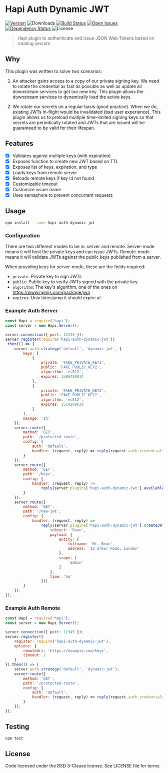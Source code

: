# Hapi Auth Dynamic JWT
[![Version][npm-image]][npm-url] ![Downloads][downloads-image] [![Build Status][status-image]][status-url] [![Open Issues][issues-image]][issues-url] [![Dependency Status][daviddm-image]][daviddm-url] ![License][license-image]

> Hapi plugin to authenticate and issue JSON Web Tokens based on rotating secrets

## Why

This plugin was written to solve two scenarios:

1. An attacker gains access to a copy of our private signing key.  We need to rotate the credential as fast as possible as well as update all downstream services to get our new key.  This plugin allows the downstream services to dynamically load the active keys.

2. We rotate our secrets on a regular basis (good practice).  When we do, existing JWTs in-flight would be invalidated (bad user experience).  This plugin allows us to preload multiple time-limited signing keys so that secrets are periodically rotated and JWTs that are issued will be guaranteed to be valid for their lifespan.

## Features

 - [X] Validates against multiple keys (with expiration)
 - [X] Exposes function to create new JWT based on TTL
 - [X] Exposes list of keys, expiration, and type
 - [X] Loads keys from remote server
 - [X] Reloads remote keys if key id not found
 - [X] Customizable timeout
 - [X] Customize issuer name
 - [X] Uses semaphore to prevent concurrent requests

## Usage

```bash
npm install --save hapi-auth-dynamic-jwt
```

### Configuration

There are two different modes to be in: server and remote.  Server-mode means it will host the private keys and can issue JWTs.  Remote-mode means it will validate JWTs against the public keys published from a server.

When providing keys for server-mode, these are the fields required:

 - `private`: Private key to sign JWTs
 - `public`: Public key to verify JWTs signed with the private key
 - `algorithm`: The key's algorithm, one of the ones on https://www.npmjs.com/package/jwa
 - `expires`: Unix timestamp it should expire at

### Example Auth Server

```js
const Hapi = require('hapi');
const server = new Hapi.Server();

server.connection({ port: 12345 });
server.register(require('hapi-auth-dynamic-jwt'))
.then(() => {
    server.auth.strategy('default', 'dynamic-jwt', {
        keys: [
            {
                private: 'FAKE_PRIVATE_KEY1',
                public: 'FAKE_PUBLIC_KEY2',
                algorithm: 'es512',
                expires: 1509480014
            },
            {
                private: 'FAKE_PRIVATE_KEY2',
                public: 'FAKE_PUBLIC_KEY2',
                algorithm: 'es512',
                expires: 1514209030
            }
        ],
        maxAge: '1h'
    });
    server.route({
        method: 'GET',
        path: '/protected-route',
        config: {
            auth: 'default',
            handler: (request, reply) => reply(request.auth.credentials)
        }
    });
    server.route({
        method: 'GET',
        path: '/keys',
        config: {
            handler: (request, reply) =>
                reply(server.plugins['hapi-auth-dynamic-jwt'].availableKeys())
        }
    });
    server.route({
        method: 'GET',
        path: '/new-jwt',
        config: {
            handler: (request, reply) =>
                reply(server.plugins['hapi-auth-dynamic-jwt'].createJWT({
                    subject: 'Bean',
                    payload: {
                        entity: {
                            fullname: 'Mr. Bean',
                            address: '12 Arbor Road, London'
                        },
                        scope: [
                            'admin'
                        ]
                    },
                    time: '5m'
                }))
        }
    });
});
```

### Example Auth Remote

```js
const Hapi = require('hapi');
const server = new Hapi.Server();

server.connection({ port: 12345 });
server.register({
    register: require('hapi-auth-dynamic-jwt'),
    options: {
        remoteUri: 'https://example.com/keys',
        timeout: 1
    }
}).then(() => {
    server.auth.strategy('default', 'dynamic-jwt');
    server.route({
        method: 'GET',
        path: '/protected-route',
        config: {
            auth: 'default',
            handler: (request, reply) => reply(request.auth.credentials)
        }
    });
});
```

## Testing

```bash
npm test
```

## License

Code licensed under the BSD 3-Clause license. See LICENSE file for terms.

[npm-image]: https://img.shields.io/npm/v/hapi-auth-dynamic-jwt.svg
[npm-url]: https://npmjs.org/package/hapi-auth-dynamic-jwt
[downloads-image]: https://img.shields.io/npm/dt/hapi-auth-dynamic-jwt.svg
[license-image]: https://img.shields.io/npm/l/hapi-auth-dynamic-jwt.svg
[issues-image]: https://img.shields.io/github/issues/screwdriver-cd/hapi-auth-dynamic-jwt.svg
[issues-url]: https://github.com/screwdriver-cd/hapi-auth-dynamic-jwt/issues
[status-image]: https://cd.screwdriver.cd/pipelines/360/badge
[status-url]: https://cd.screwdriver.cd/pipelines/360
[daviddm-image]: https://david-dm.org/screwdriver-cd/hapi-auth-dynamic-jwt.svg?theme=shields.io
[daviddm-url]: https://david-dm.org/screwdriver-cd/hapi-auth-dynamic-jwt
